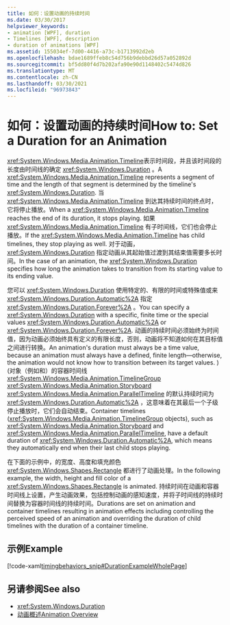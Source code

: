 ```yaml
---
title: 如何：设置动画的持续时间
ms.date: 03/30/2017
helpviewer_keywords:
- animation [WPF], duration
- Timelines [WPF], description
- duration of animations [WPF]
ms.assetid: 155034ef-7d00-4416-a73c-b1713992d2eb
ms.openlocfilehash: bdae1689ffeb8c54d756b9debbd26d57a052892d
ms.sourcegitcommit: bf5dd80f4d7b202afa90e90d1148402c5474d826
ms.translationtype: MT
ms.contentlocale: zh-CN
ms.lasthandoff: 03/30/2021
ms.locfileid: "96973843"
---
```

# <a name="how-to-set-a-duration-for-an-animation"></a><span data-ttu-id="02c3a-102">如何：设置动画的持续时间</span><span class="sxs-lookup"><span data-stu-id="02c3a-102">How to: Set a Duration for an Animation</span></span>
<span data-ttu-id="02c3a-103"><xref:System.Windows.Media.Animation.Timeline>表示时间段，并且该时间段的长度由时间线的确定 <xref:System.Windows.Duration> 。</span><span class="sxs-lookup"><span data-stu-id="02c3a-103">A <xref:System.Windows.Media.Animation.Timeline> represents a segment of time and the length of that segment is determined by the timeline's <xref:System.Windows.Duration>.</span></span> <span data-ttu-id="02c3a-104">当 <xref:System.Windows.Media.Animation.Timeline> 到达其持续时间的终点时，它将停止播放。</span><span class="sxs-lookup"><span data-stu-id="02c3a-104">When a <xref:System.Windows.Media.Animation.Timeline> reaches the end of its duration, it stops playing.</span></span> <span data-ttu-id="02c3a-105">如果 <xref:System.Windows.Media.Animation.Timeline> 有子时间线，它们也会停止播放。</span><span class="sxs-lookup"><span data-stu-id="02c3a-105">If the <xref:System.Windows.Media.Animation.Timeline> has child timelines, they stop playing as well.</span></span> <span data-ttu-id="02c3a-106">对于动画， <xref:System.Windows.Duration> 指定动画从其起始值过渡到其结束值需要多长时间。</span><span class="sxs-lookup"><span data-stu-id="02c3a-106">In the case of an animation, the <xref:System.Windows.Duration> specifies how long the animation takes to transition from its starting value to its ending value.</span></span>  
  
 <span data-ttu-id="02c3a-107">您可以 <xref:System.Windows.Duration> 使用特定的、有限的时间或特殊值或来 <xref:System.Windows.Duration.Automatic%2A> 指定 <xref:System.Windows.Duration.Forever%2A> 。</span><span class="sxs-lookup"><span data-stu-id="02c3a-107">You can specify a <xref:System.Windows.Duration> with a specific, finite time or the special values <xref:System.Windows.Duration.Automatic%2A> or <xref:System.Windows.Duration.Forever%2A>.</span></span> <span data-ttu-id="02c3a-108">动画的持续时间必须始终为时间值，因为动画必须始终具有定义的有限长度，否则，动画将不知道如何在其目标值之间进行转换。</span><span class="sxs-lookup"><span data-stu-id="02c3a-108">An animation's duration must always be a time value, because an animation must always have a defined, finite length—otherwise, the animation would not know how to transition between its target values.</span></span> <span data-ttu-id="02c3a-109">)  (对象（例如和）的容器时间线 <xref:System.Windows.Media.Animation.TimelineGroup> <xref:System.Windows.Media.Animation.Storyboard> <xref:System.Windows.Media.Animation.ParallelTimeline> 的默认持续时间为 <xref:System.Windows.Duration.Automatic%2A> ，这意味着在其最后一个子级停止播放时，它们会自动结束。</span><span class="sxs-lookup"><span data-stu-id="02c3a-109">Container timelines (<xref:System.Windows.Media.Animation.TimelineGroup> objects), such as <xref:System.Windows.Media.Animation.Storyboard> and <xref:System.Windows.Media.Animation.ParallelTimeline>, have a default duration of <xref:System.Windows.Duration.Automatic%2A>, which means they automatically end when their last child stops playing.</span></span>  
  
 <span data-ttu-id="02c3a-110">在下面的示例中，的宽度、高度和填充颜色 <xref:System.Windows.Shapes.Rectangle> 都进行了动画处理。</span><span class="sxs-lookup"><span data-stu-id="02c3a-110">In the following example, the width, height and fill color of a <xref:System.Windows.Shapes.Rectangle> is animated.</span></span> <span data-ttu-id="02c3a-111">持续时间在动画和容器时间线上设置，产生动画效果，包括控制动画的感知速度，并将子时间线的持续时间替换为容器时间线的持续时间。</span><span class="sxs-lookup"><span data-stu-id="02c3a-111">Durations are set on animation and container timelines resulting in animation effects including controlling the perceived speed of an animation and overriding the duration of child timelines with the duration of a container timeline.</span></span>  
  
## <a name="example"></a><span data-ttu-id="02c3a-112">示例</span><span class="sxs-lookup"><span data-stu-id="02c3a-112">Example</span></span>  
 [!code-xaml[timingbehaviors_snip#DurationExampleWholePage](~/samples/snippets/csharp/VS_Snippets_Wpf/timingbehaviors_snip/CSharp/DurationExample.xaml#durationexamplewholepage)]  
  
## <a name="see-also"></a><span data-ttu-id="02c3a-113">另请参阅</span><span class="sxs-lookup"><span data-stu-id="02c3a-113">See also</span></span>

- <xref:System.Windows.Duration>
- [<span data-ttu-id="02c3a-114">动画概述</span><span class="sxs-lookup"><span data-stu-id="02c3a-114">Animation Overview</span></span>](animation-overview.md)
